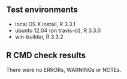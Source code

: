 ## Test environments
* local OS X install, R 3.3.1
* ubuntu 12.04 (on travis-ci), R 3.3.0
* win-builder, R 3.3.2

## R CMD check results
There were no ERRORs, WARNINGs or NOTEs.